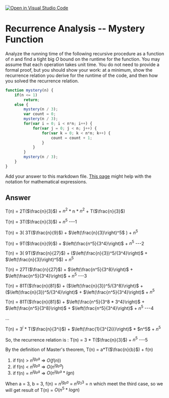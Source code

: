 [![Open in Visual Studio Code](https://classroom.github.com/assets/open-in-vscode-718a45dd9cf7e7f842a935f5ebbe5719a5e09af4491e668f4dbf3b35d5cca122.svg)](https://classroom.github.com/online_ide?assignment_repo_id=11924426&assignment_repo_type=AssignmentRepo)
# Recurrence Analysis -- Mystery Function

Analyze the running time of the following recursive procedure as a function of
$n$ and find a tight big $O$ bound on the runtime for the function. You may
assume that each operation takes unit time. You do not need to provide a formal
proof, but you should show your work: at a minimum, show the recurrence relation
you derive for the runtime of the code, and then how you solved the recurrence
relation.

```javascript
function mystery(n) {
    if(n <= 1)
        return;
    else {
        mystery(n / 3);
        var count = 0;
        mystery(n / 3);
        for(var i = 0; i < n*n; i++) {
            for(var j = 0; j < n; j++) {
                for(var k = 0; k < n*n; k++) {
                    count = count + 1;
                }
            }
        }
        mystery(n / 3);
    }
}
```
Add your answer to this markdown file. [This
page](https://docs.github.com/en/get-started/writing-on-github/working-with-advanced-formatting/writing-mathematical-expressions)
might help with the notation for mathematical expressions.

## Answer
T(n) = 2T($\frac{n}{3}$) + $n^2$ * n * $n^2$ + T($\frac{n}{3}$)

T(n) = 3T($\frac{n}{3}$) + $n^5$                                                                                    ---1

T(n) = 3( 3T($\frac{n}{9}$) + $\left(\frac{n}{3}\right)^5$ ) + $n^5$

T(n) = 9T($\frac{n}{9}$) + $\left(\frac{n^5}{3^4}\right)$ + $n^5$                                                   ---2

T(n) = 3( 9T($\frac{n}{27}$) + ($\left(\frac{n}{3})^5/{3^4}\right)$ + $\left(\frac{n}{3}\right)^5$) + $n^5$

T(n) = 27T($\frac{n}{27}$) + $\left(\frac{n^5}{3^8}\right)$ + $\left(\frac{n^5}{3^4}\right)$ + $n^5$                ---3

T(n) = 81T($\frac{n}{81}$) + ($\left(\frac{n}{3})^5/{3^8}\right)$ + ($\left(\frac{n}{3})^5/{3^4}\right)$ + $\left(\frac{n^5}{3^4}\right)$ + $n^5$

T(n) = 81T($\frac{n}{81}$) + $\left(\frac{n^5}{3^8 * 3^4}\right)$ + $\left(\frac{n^5}{3^8}\right)$ + $\left(\frac{n^5}{3^4}\right)$ + $n^5$        ---4

...

T(n) = $3^i$ * T($\frac{n}{3^i}$) + $\left(\frac{1}{3^{2i}}\right)$ * \$n^5$ + $n^5$

So, the recurrence relation is : T(n) = $3$ * T($\frac{n}{3}$) + $n^5$  ---5

By the definition of Master's theorem,
T(n) = a*T($\frac{n}{b}$) + f(n)
1) if f(n) > $n^{lg_{b}a}$ => $O(f(n))$
2) if f(n) < $n^{lg_{b}a}$ => $O(n^{lg_{b}a})$
3) if f(n) = $n^{lg_{b}a}$ => $O(n^{lg_{b}a}*lgn)$

When a = 3, b = 3, f(n) = $n^{lg_{b}a}$ = $n^{lg_{3}3}$ = n which meet the third case, so we will get result of T(n) = $O(n^5*logn)$
